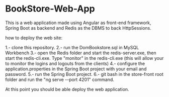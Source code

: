 # BookStore-Web-App

This is a web application made using Angular as front-end framework, Spring Boot as backend and Redis as the DBMS to back HttpSessions.

how to deploy the web site:

1.- clone this repository.
2.- run the DomBookstore.sql in MySQL Workbench
3.- open the Redis folder and start the redis-server.exe, then start the redis-cli.exe. Type "monitor" in the redis-cli.exe (this will allow your to monitor the logins and logouts from the clients)
4.- configure the application.properties in the Spring Boot project with your email and password.
5.- run the Spring Boot project.
6.- git bash in the store-front root folder and run the "ng serve --port 4201" command.

At this point you should be able deploy the web application.
